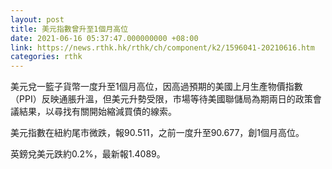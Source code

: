 ```yaml
---
layout: post
title: 美元指數曾升至1個月高位
date: 2021-06-16 05:37:47.000000000 +08:00
link: https://news.rthk.hk/rthk/ch/component/k2/1596041-20210616.htm
categories: rthk
---
```


美元兌一籃子貨幣一度升至1個月高位，因高過預期的美國上月生產物價指數（PPI）反映通脹升溫，但美元升勢受限，市場等待美國聯儲局為期兩日的政策會議結果，以尋找有關開始縮減買債的線索。

美元指數在紐約尾市微跌，報90.511，之前一度升至90.677，創1個月高位。

英鎊兌美元跌約0.2%，最新報1.4089。
